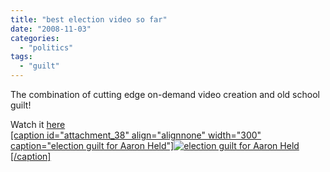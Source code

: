 ```yaml
---
title: "best election video so far"
date: "2008-11-03"
categories: 
  - "politics"
tags: 
  - "guilt"
---
```


The combination of cutting edge on-demand video creation and old school guilt!

Watch it [here  
\[caption id="attachment\_38" align="alignnone" width="300" caption="election guilt for Aaron Held"\]![election guilt for Aaron Held](/assets/posts/images/picture-2-300x209.png "election guilt")\[/caption\]](http://www.cnnbcvideo.com/?combined=Aaron%20Held&first=Aaron&name_id=9406856&last=Held&id=-13807711-QWQp3rx&nid=PlqECJgn8MZulM9kXVhqvDk0MDY4NTY-)
